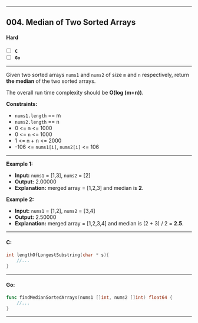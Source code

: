 ___
## 004. Median of Two Sorted Arrays
#### Hard
- [ ] **`C`**
- [ ] **`Go`**

___
Given two sorted arrays `nums1` and `nums2` of size `m` and `n` respectively, return **the median** of the two sorted arrays.

The overall run time complexity should be **O(log (m+n))**.

**Constraints:**

* `nums1.length` == m
* `nums2.length` == n
* 0 <= `m` <= 1000
* 0 <= `n` <= 1000
* 1 <= `m` + n <= 2000
* -106 <= `nums1[i]`, `nums2[i]` <= 106

___
**Example 1:**
* **Input:** `nums1` = [1,3], `nums2` = [2]
* **Output:** 2.00000
* **Explanation:**  merged array = [1,2,3] and median is **2**.

**Example 2:**
* **Input:** `nums1` = [1,2], `nums2` = [3,4]
* **Output:** 2.50000
* **Explanation:** merged array = [1,2,3,4] and median is (2 + 3) / 2 = **2.5**.

---

#### C:
```C
int lengthOfLongestSubstring(char * s){
    //...
}
```
---
#### Go:
```Go
func findMedianSortedArrays(nums1 []int, nums2 []int) float64 {
    //...   
}
```
---